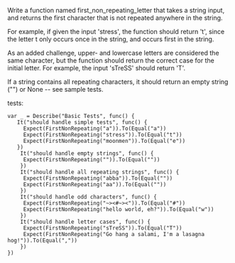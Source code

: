 Write a function named first_non_repeating_letter that takes a string input, and returns the first character that is not repeated anywhere in the string.

For example, if given the input 'stress', the function should return 't', since the letter t only occurs once in the string, and occurs first in the string.

As an added challenge, upper- and lowercase letters are considered the same character, but the function should return the correct case for the initial letter. For example, the input 'sTreSS' should return 'T'.

If a string contains all repeating characters, it should return an empty string ("") or None -- see sample tests.

tests:

```
var _ = Describe("Basic Tests", func() {
   It("should handle simple tests", func() {
     Expect(FirstNonRepeating("a")).To(Equal("a"))
     Expect(FirstNonRepeating("stress")).To(Equal("t"))
     Expect(FirstNonRepeating("moonmen")).To(Equal("e"))
   })
    It("should handle empty strings", func() {
     Expect(FirstNonRepeating("")).To(Equal(""))
    })
    It("should handle all repeating strings", func() {
     Expect(FirstNonRepeating("abba")).To(Equal(""))
     Expect(FirstNonRepeating("aa")).To(Equal(""))
    })
    It("should handle odd characters", func() {
     Expect(FirstNonRepeating("~><#~><")).To(Equal("#"))
     Expect(FirstNonRepeating("hello world, eh?")).To(Equal("w"))
    })
    It("should handle letter cases", func() {
     Expect(FirstNonRepeating("sTreSS")).To(Equal("T"))
     Expect(FirstNonRepeating("Go hang a salami, I'm a lasagna hog!")).To(Equal(","))
    })
})
```
